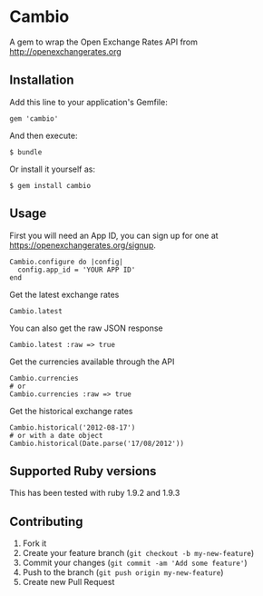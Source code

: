 # Cambio

A gem to wrap the Open Exchange Rates API from http://openexchangerates.org

## Installation

Add this line to your application's Gemfile:

    gem 'cambio'

And then execute:

    $ bundle

Or install it yourself as:

    $ gem install cambio

## Usage

First you will need an App ID, you can sign up for one at https://openexchangerates.org/signup.

    Cambio.configure do |config|
      config.app_id = 'YOUR APP ID'
    end

Get the latest exchange rates

    Cambio.latest

You can also get the raw JSON response

    Cambio.latest :raw => true

Get the currencies available through the API

    Cambio.currencies
    # or
    Cambio.currencies :raw => true

Get the historical exchange rates

    Cambio.historical('2012-08-17')
    # or with a date object
    Cambio.historical(Date.parse('17/08/2012'))

## Supported Ruby versions

This has been tested with ruby 1.9.2 and 1.9.3


## Contributing

1. Fork it
2. Create your feature branch (`git checkout -b my-new-feature`)
3. Commit your changes (`git commit -am 'Add some feature'`)
4. Push to the branch (`git push origin my-new-feature`)
5. Create new Pull Request
